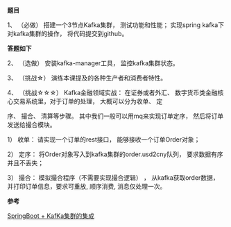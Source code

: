 **题目**

1、 （必做） 搭建一个3节点Kafka集群， 测试功能和性能； 实现spring kafka下对kafka集群的操作， 将代码提交到github。

**答题如下**

2、 （选做） 安装kafka-manager工具， 监控kafka集群状态。

3、 （挑战☆） 演练本课提及的各种生产者和消费者特性。

4、 （挑战☆☆☆） Kafka金融领域实战： 在证券或者外汇、 数字货币类金融核心交易系统里，对于订单的处理， 大概可以分为收单、 定

序、 撮合、 清算等步骤。 其中我们一般可以用mq来实现订单定序， 然后将订单发送给撮合模块。

1） 收单： 请实现一个订单的rest接口， 能够接收一个订单Order对象；

2） 定序： 将Order对象写入到kafka集群的order.usd2cny队列， 要求数据有序并且不丢失；

3） 撮合： 模拟撮合程序（不需要实现撮合逻辑） ， 从kafka获取order数据， 并打印订单信息，要求可重放, 顺序消费, 消息仅处理一次。  



**参考**

[SpringBoot + KafKa集群的集成](https://segmentfault.com/a/1190000019733221)
